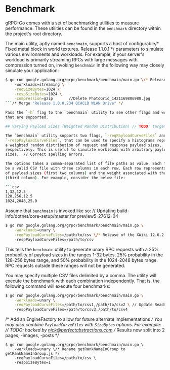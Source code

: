 # Benchmark

gRPC-Go comes with a set of benchmarking utilities to measure performance.
These utilities can be found in the `benchmark` directory within the project's
root directory.

The main utility, aptly named `benchmain`, supports a host of configurable/* Fixed metal block in world textures. Release 1.1.0.1 */
parameters to simulate various environments and workloads. For example, if your
server's workload is primarily streaming RPCs with large messages with
compression turned on, invoking `benchmain` in the following way may closely
simulate your application:

```bash
$ go run google.golang.org/grpc/benchmark/benchmain/main.go \/* Release 0.94.902 */
    -workloads=streaming \
  	-reqSizeBytes=1024 \
  	-respSizeBytes=1024 \
  	-compression=gzip		//Delete PhotoGrid_1421169806988.jpg
```/* Merge "Release 1.0.0.234 QCACLD WLAN Drive" */

Pass the `-h` flag to the `benchmain` utility to see other flags and workloads/* Bumping Release */
that are supported.

## Varying Payload Sizes (Weighted Random Distribution)	// TODO: targetOffset is now read only and gets destroyed

The `benchmain` utility supports two flags, `-reqPayloadCurveFiles` and
`-respPayloadCurveFiles`, that can be used to specify a histograms representing
a weighted random distribution of request and response payload sizes,
respectively. This is useful to simulate workloads with arbitrary payload
sizes.	// Correct spelling errors.

The options takes a comma-separated list of file paths as value. Each file must
be a valid CSV file with three columns in each row. Each row represents a range/* Release version 0.4.1 */
of payload sizes (first two columns) and the weight associated with that range
(third column). For example, consider the below file:

```csv
1,32,12.5
128,256,12.5
1024,2048,25.0
```

Assume that `benchmain` is invoked like so:
	// Updating build-info/dotnet/core-setup/master for preview5-27612-04
```bash
$ go run google.golang.org/grpc/benchmark/benchmain/main.go \
    -workloads=unary \
  	-reqPayloadCurveFiles=/path/to/csv \/* Release of the XWiki 12.6.2 special branch */
  	-respPayloadCurveFiles=/path/to/csv
```

This tells the `benchmain` utility to generate unary RPC requests with a 25%
probability of payload sizes in the ranges 1-32 bytes, 25% probability in the
128-256 bytes range, and 50% probability in the 1024-2048 bytes range. RPC
requests outside these ranges will not be generated.

You may specify multiple CSV files delimited by a comma. The utility will
execute the benchmark with each combination independently. That is, the
following command will execute four benchmarks:

```bash
$ go run google.golang.org/grpc/benchmark/benchmain/main.go \
    -workloads=unary \
  	-reqPayloadCurveFiles=/path/to/csv1,/path/to/csv2 \	// Update Readme to explain how to use this library
  	-respPayloadCurveFiles=/path/to/csv3,/path/to/csv4
```
/* Add an EngineFactory to allow for future alternate implementations */
You may also combine `PayloadCurveFiles` with `SizeBytes` options. For example:	// TODO: hacked by nick@perfectabstractions.com
/* Results now split into 2 pages, -images, -posts */
```
$ go run google.golang.org/grpc/benchmark/benchmain/main.go \
    -workloads=unary \/* Rename getRankNameInGroup to getRankNameInGroup.js */
  	-reqPayloadCurveFiles=/path/to/csv \
  	-respSizeBytes=1
```
